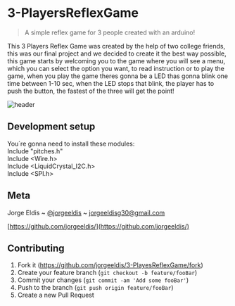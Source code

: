# 3-PlayersReflexGame

> A simple reflex game for 3 people created with an arduino!

This 3 Players Reflex Game was created by the help of two college friends, this was our final project and we decided to create it the best way possible, this game starts by welcoming you to the game where you will see a menu, which you can select the option you want, to read instruction or to play the game, when you play the game theres gonna be a LED thas gonna blink one time between 1-10 sec, when the LED stops that blink, the player has to push the button, the fastest of the three will get the point!

![header](https://user-images.githubusercontent.com/73083341/129433523-8e9fb333-faaa-4f23-b7ad-7d1cb02764d3.png)

## Development setup

You´re gonna need to install these modules:<br/>
Include "pitches.h"<br/>
Include <Wire.h><br/>
Include <LiquidCrystal_I2C.h><br/>
Include <SPI.h><br/>

## Meta

Jorge Eldis ~ [@jorgeeldis](https://twitter.com/jorgeeldis) ~ jorgeeldisg30@gmail.com

[https://github.com/jorgeeldis/](https://github.com/jorgeeldis/)

## Contributing

1. Fork it (<https://github.com/jorgeeldis/3-PlayesReflexGame/fork>)
2. Create your feature branch (`git checkout -b feature/fooBar`)
3. Commit your changes (`git commit -am 'Add some fooBar'`)
4. Push to the branch (`git push origin feature/fooBar`)
5. Create a new Pull Request
